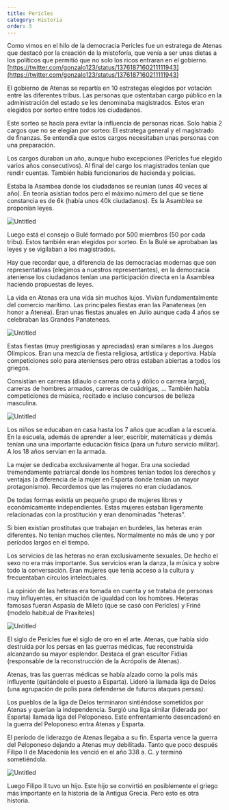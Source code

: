 ```yaml
---
title: Pericles
category: Historia
order: 3
---
```


Como vimos en el hilo de la democracia Pericles fue un estratega de Atenas que destacó por la creación de la mistoforía, que venía a ser unas dietas a los políticos que permitió que no solo los ricos entraran en el gobierno. [https://twitter.com/gonzalo123/status/1376187160211111943](https://twitter.com/gonzalo123/status/1376187160211111943)

El gobierno de Atenas se repartía en 10 estrategas elegidos por votación entre las diferentes tribus. Las personas que ostentaban cargo público en la administración del estado se les denominaba magistrados. Estos eran elegidos por sorteo entre todos los ciudadanos.

Este sorteo se hacía para evitar la influencia de personas ricas. Solo había 2 cargos que no se elegían por sorteo: El estratega general y el magistrado de finanzas. Se entendía que estos cargos necesitaban unas personas con una preparación.

Los cargos duraban un año, aunque hubo excepciones (Pericles fue elegido varios años consecutivos). Al final del cargo los magistrados tenían que rendir cuentas. También había funcionarios de hacienda y policías.

Estaba la Asambea donde los ciudadanos se reunían (unas 40 veces al año). En teoría asistían todos pero el máximo número del que se tiene constancia es de 6k (había unos 40k ciudadanos). Es la Asamblea se proponían leyes.

![Untitled]({{site.baseurl}}/images/Pericles%208defe44e665f425bb6d04593da0fefe3/La_democracia_ateniense_del_siglo_V_a_C___caracteristicas_y_funcionamiento.png)

Luego está el consejo o Bulé formado por 500 miembros (50 por cada tribu). Estos también eran elegidos por sorteo. En la Bulé se aprobaban las leyes y se vigilaban a los magistrados.

Hay que recordar que, a diferencia de las democracias modernas que son representativas (elegimos a nuestros representantes), en la democracia ateniense los ciudadanos tenían una participación directa en la Asamblea haciendo propuestas de leyes.

La vida en Atenas era una vida sin muchos lujos. Vivían fundamentalmente del comercio marítimo. Las principales fiestas eran las Panateneas (en honor a Atenea). Eran unas fiestas anuales en Julio aunque cada 4 años se celebraban las Grandes Panateneas.

![Untitled]({{site.baseurl}}/images/Pericles%208defe44e665f425bb6d04593da0fefe3/Elgin_marbles_frieze_-_Panateneas_-_Wikipedia__la_enciclopedia_libre.png)

Estas fiestas (muy prestigiosas y apreciadas) eran similares a los Juegos Olímpicos. Eran una mezcla de fiesta religiosa, artística y deportiva. Había competiciones solo para atenienses pero otras estaban abiertas a todos los griegos.

Consistían en carreras (diaulo o carrera corta y dólico o carrera larga), carreras de hombres armados, carreras de cuádrigas, ... También había competiciones de música, recitado e incluso concursos de belleza masculina.

![Untitled]({{site.baseurl}}/images/Pericles%208defe44e665f425bb6d04593da0fefe3/Greek_vase_with_runners_at_the_panathenaic_games_530_bC_-_Panateneas_-_Wikipedia__la_enciclopedia_libre.png)

Los niños se educaban en casa hasta los 7 años que acudían a la escuela. En la escuela, además de aprender a leer, escribir, matemáticas y demás tenían una una importante educación física (para un futuro servicio militar). A los 18 años servían en la armada.

La mujer se dedicaba exclusivamente al hogar. Era una sociedad tremendamente patriarcal donde los hombres tenían todos los derechos y ventajas (a diferencia de la mujer en Esparta donde tenían un mayor protagonismo). Recordemos que las mujeres no eran ciudadanos.

De todas formas existía un pequeño grupo de mujeres libres y económicamente independientes. Estas mujeres estaban ligeramente relacionadas con la prostitución y eran denominadas "heteras".

Si bien existían prostitutas que trabajan en burdeles, las heteras eran diferentes. No tenían muchos clientes. Normalmente no más de uno y por períodos largos en el tiempo.

Los servicios de las heteras no eran exclusivamente sexuales. De hecho el sexo no era más importante. Sus servicios eran la danza, la música y sobre todo la conversación. Eran mujeres que tenía acceso a la cultura y frecuentaban círculos intelectuales.

La opinión de las heteras era tomada en cuenta y se trataba de personas muy influyentes, en situación de igualdad con los hombres. Heteras famosas fueran Aspasia de Mileto (que se casó con Perícles) y Friné (modelo habitual de Praxíteles)

![Untitled]({{site.baseurl}}/images/Pericles%208defe44e665f425bb6d04593da0fefe3/Fine_praxiteles_-_Busqueda_de_Google.png)

El siglo de Perícles fue el siglo de oro en el arte. Atenas, que había sido destruida por los persas en las guerras médicas, fue reconstruida alcanzando su mayor esplendor. Destaca el gran escultor Fidias (responsable de la reconstrucción de la Acrópolis de Atenas).

Atenas, tras las guerras médicas se había alzado como la polis más influyente (quitándole el puesto a Esparta). Lideró la llamada liga de Delos (una agrupación de polis para defenderse de futuros ataques persas).

Los pueblos de la liga de Delos terminaron sintiéndose sometidos por Atenas y querían la independencia. Surgió una liga similar (liderada por Esparta) llamada liga del Peloponeso. Este enfrentamiento desencadenó en la guerra del Peloponeso entra Atenas y Esparta.

El período de liderazgo de Atenas llegaba a su fin. Esparta vence la guerra del Peloponeso dejando a Atenas muy debilitada. Tanto que poco después Filipo II de Macedonia les venció en el año 338 a. C. y terminó sometiéndola.

![Untitled]({{site.baseurl}}/images/Pericles%208defe44e665f425bb6d04593da0fefe3/Filipo_II_-_Busqueda_de_Google.png)

Luego Filipo II tuvo un hijo. Este hijo se convirtió en posiblemente el griego más importante en la historia de la Antigua Grecia. Pero esto es otra historia.

